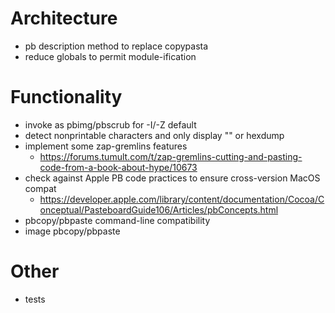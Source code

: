 # Architecture
* pb description method to replace copypasta
* reduce globals to permit module-ification

# Functionality
* invoke as pbimg/pbscrub for -I/-Z default
* detect nonprintable characters and only display "<binary data>" or hexdump
* implement some zap-gremlins features
  * https://forums.tumult.com/t/zap-gremlins-cutting-and-pasting-code-from-a-book-about-hype/10673
* check against Apple PB code practices to ensure cross-version MacOS compat
  * https://developer.apple.com/library/content/documentation/Cocoa/Conceptual/PasteboardGuide106/Articles/pbConcepts.html
* pbcopy/pbpaste command-line compatibility
* image pbcopy/pbpaste

# Other
* tests

